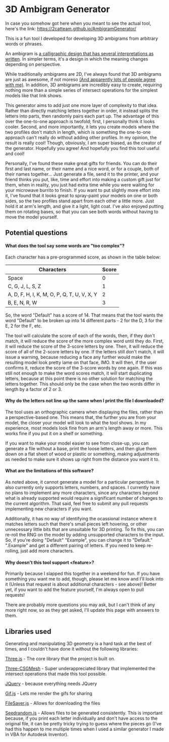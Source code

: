 # 3D Ambigram Generator

In case you somehow got here when you meant to see the actual tool, here's the link:
https://2catteam.github.io/AmbigramGenerator/

This is a fun tool I developed for developing 3D ambigrams from arbitrary words or phrases.

An ambigram is [a calligraphic design that has several interpretations as written](https://en.wikipedia.org/wiki/Ambigram). In simpler terms, it's a design in which the meaning changes depending on perspective.

While traditionally ambigrams are 2D, I've always found that 3D ambigrams are just as awesome, if not moreso [(And apparently lots of people agree with me)](https://www.reddit.com/r/3Dprinting/comments/aqogml/i_too_3d_printed_a_gift_for_my_girlfriend_for/). In addition, 3D ambigrams are incredibly easy to create, requiring nothing more than a simple series of intersect operations for the simplest models like that link shows.

This generator aims to add just one more layer of complexity to that idea. Rather than directly matching letters together in order, it instead splits the letters into parts, then randomly pairs each part up. The advantage of this over the one-to-one approach is twofold; first, I personally think it looks cooler. Second, and more importantly, it lets you create models where the two profiles don't match in length, which is something the one-to-one approach can't really do without adding other profiles. In my opinion, the result is really cool! Though, obviously, I am super biased, as the creator of the generator. Hopefully you agree! And hopefully you find this tool useful and cool!

Personally, I've found these make great gifts for friends. You can do their first and last name, or their name and a nice word, or for a couple, both of their names together... Just generate a file, send it to the printer, and your friend thinks you put, like, time and effort into making a custom gift just for them, when in reality, you just had extra time while you were waiting for your microwave burrito to finish. If you want to put slightly more effort into it, I've found that it looks great to spray-paint your models on one or both sides, so the two profiles stand apart from each other a little more. Just hold it at arm's length, and give it a light, light coat. I've also enjoyed putting them on rotating bases, so that you can see both words without having to move the model yourself.

## Potential questions

#### What does the tool say some words are "too complex"?

Each character has a pre-programmed score, as shown in the table below:

| Characters | Score |
| ---------- | ----- |
| Space | 0 |
| C, G, J, L, S, Z | 1 |
| A, D, F, H, I, K, M, O, P, Q, T, U, V, X, Y | 2 |
| B, E, N, R, W | 3 |

So, the word "Default" has a score of 14. That means that the tool wants the word "Default" to be broken up into 14 different parts - 2 for the D, 3 for the E, 2 for the F, etc.

The tool will calculate the score of each of the words, then, if they don't match, it will reduce the score of the more complex word until they do. First, it will reduce the score of the 3-score letters by one. Then, it will reduce the score of all of the 2-score letters by one. If the letters still don't match, it will issue a warning, because reducing a face any further would make the resulting model look pretty lame on that face, IMO. It will then, if the user confirms it, reduce the score of the 3-score words by one again. If this was still not enough to make the word scores match, it will start duplicating letters, because at this point there is no other solution for matching the letters together. This should only be the case when the two words differ in length by a factor of 2 or 3.

#### Why do the letters not line up the same when I print the file I downloaded?

The tool uses an orthographic camera when displaying the files, rather than a perspective-based one. This means that, the further you are from your model, the closer your model will look to what the tool shows. In my experience, most models look fine from an arm's length away or more. This works fine if you put it on a shelf or something.

If you want to make your model easier to see from close-up, you can generate a file without a base, print the loose letters, and then glue them down on a flat sheet of wood or plastic or something, making adjustments as needed to make sure it shows up right from the distance you want it to.

#### What are the limitations of this software?

As noted above, it cannot generate a model for a particular perspective. It also currently only supports letters, numbers, and spaces. I currently have no plans to implement any more characters, since any characters beyond what is already supported would require a significant number of changes to the current algorithm. That said, feel free to submit any pull requests implementing new characters if you want.

Additionally, it has no way of identifying the ocassional instance where it matches letters such that there's small pieces left hovering, or other unnecessary little bits that are unsuitable for 3D printing. To fix this, you can re-roll the RNG on the model by adding unsupported characters to the input. So, if you're doing "Default" "Example", you can change it to "Default." ".Example" and get a different pairing of letters. If you need to keep re-rolling, just add more characters.

#### Why doesn't this tool support \<feature\>?

Primarily because I slapped this together in a weekend for fun. If you have something you want me to add, though, please let me know and I'll look into it (Unless that request is about additional characters - see above)! Better yet, if you want to add the feature yourself, I'm always open to pull requests!

There are probably more questions you may ask, but I can't think of any more right now, so as they get asked, I'll update this page with answers to them.

## Libraries used

Generating and manipulating 3D geometry is a hard task at the best of times, and I couldn't have done it without the following libraries:

[Three.js](https://threejs.org/) - The core library that the project is built on.

[Three-CSGMesh](https://github.com/manthrax/THREE-CSGMesh) - Super underappreciated library that implemented the intersect operations that made this tool possible.

[JQuery](https://jquery.com/) - because everything needs JQuery

[Gif.js](https://github.com/jnordberg/gif.js) - Lets me render the gifs for sharing

[FileSaver.js](https://github.com/eligrey/FileSaver.js/) - Allows for downloading the files

[Seedrandom.js](https://github.com/davidbau/seedrandom) - Allows files to be generated consistently. This is important because, if you print each letter individually and don't have access to the original file, it can be pretty tricky trying to guess where the pieces go (I've had this happen to me multiple times when I used a similar generator I made in VBA for Autodesk Inventor).
